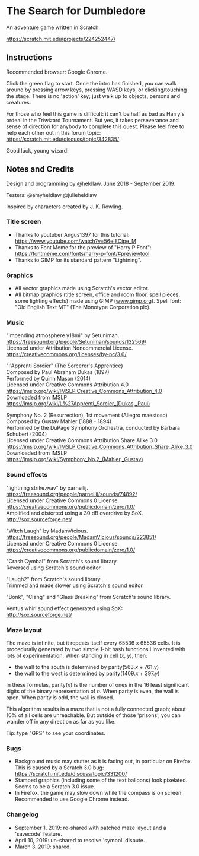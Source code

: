 # The Search for Dumbledore

An adventure game written in Scratch.

https://scratch.mit.edu/projects/224252447/

## Instructions

Recommended browser: Google Chrome.

Click the green flag to start. Once the intro has finished, you can walk around by pressing arrow keys, pressing WASD keys, or clicking/touching the stage. There is no 'action' key; just walk up to objects, persons and creatures.

For those who feel this game is difficult: it can't be half as bad as Harry's ordeal in the Triwizard Tournament. But yes, it takes perseverance and sense of direction for anybody to complete this quest. Please feel free to help each other out in this forum topic:
https://scratch.mit.edu/discuss/topic/342835/

Good luck, young wizard!

## Notes and Credits

Design and programming by @heldlaw, June 2018 - September 2019.

Testers: @amyheldlaw @julieheldlaw

Inspired by characters created by J. K. Rowling.

### Title screen

- Thanks to youtuber Angus1397 for this tutorial:
  https://www.youtube.com/watch?v=56eIECipe_M
- Thanks to Font Meme for the preview of "Harry P Font":
  https://fontmeme.com/fonts/harry-p-font/#previewtool
- Thanks to GIMP for its standard pattern "Lightning".

### Graphics

- All vector graphics made using Scratch's vector editor.
- All bitmap graphics (title screen, office and room floor, spell pieces, some lighting effects) made using GIMP (www.gimp.org).
  Spell font: "Old English Text MT" (The Monotype Corporation plc).

### Music

"impending atmosphere y18mi" by Setuniman.   
https://freesound.org/people/Setuniman/sounds/132569/   
Licensed under Attribution Noncommercial License.   
https://creativecommons.org/licenses/by-nc/3.0/

"l'Apprenti Sorcier" (The Sorcerer's Apprentice)   
Composed by Paul Abraham Dukas (1897)   
Performed by Quinn Mason (2014)   
Licensed under Creative Commons Attribution 4.0   
https://imslp.org/wiki/IMSLP:Creative_Commons_Attribution_4.0   
Downloaded from IMSLP   
https://imslp.org/wiki/L%27Apprenti_Sorcier_(Dukas,_Paul)

Symphony No. 2 (Resurrection), 1st movement (Allegro maestoso)   
Composed by Gustav Mahler (1888 - 1894)   
Performed by the DuPage Symphony Orchestra, conducted by Barbara Schubert (2004)   
Licensed under Creative Commons Attribution Share Alike 3.0   
https://imslp.org/wiki/IMSLP:Creative_Commons_Attribution_Share_Alike_3.0   
Downloaded from IMSLP   
https://imslp.org/wiki/Symphony_No.2_(Mahler,_Gustav)

### Sound effects

"lightning strike.wav" by parnellij.   
https://freesound.org/people/parnellij/sounds/74892/   
Licensed under Creative Commons 0 License.   
https://creativecommons.org/publicdomain/zero/1.0/   
Amplified and distorted using a 30 dB overdrive by SoX.   
http://sox.sourceforge.net/

"Witch Laugh" by MadamVicious.   
https://freesound.org/people/MadamVicious/sounds/223851/   
Licensed under Creative Commons 0 License.   
https://creativecommons.org/publicdomain/zero/1.0/

"Crash Cymbal" from Scratch's sound library.   
Reversed using Scratch's sound editor.

"Laugh2" from Scratch's sound library.   
Trimmed and made slower using Scratch's sound editor.

"Bonk", "Clang" and "Glass Breaking" from Scratch's sound library.

Ventus whirl sound effect generated using SoX:   
http://sox.sourceforge.net/

### Maze layout

The maze is infinite, but it repeats itself every 65536 x 65536 cells. It is procedurally generated by two simple 1-bit hash functions I invented with lots of experimentation. When standing in cell (_x_, _y_), then:

- the wall to the south is determined by parity(563._x_ + 761._y_)
- the wall to the west is determined by parity(1409._x_ + 397._y_)

In these formulas, parity(_n_) is the number of ones in the 16 least significant digits of the binary representation of _n_. When parity is even, the wall is open. When parity is odd, the wall is closed.

This algorithm results in a maze that is not a fully connected graph; about 10% of all cells are unreachable. But outside of those 'prisons', you can wander off in any direction as far as you like.

Tip: type "GPS" to see your coordinates.

### Bugs

- Background music may stutter as it is fading out, in particular on Firefox. This is caused by a Scratch 3.0 bug:
  https://scratch.mit.edu/discuss/topic/331200/
- Stamped graphics (including some of the text balloons) look pixelated. Seems to be a Scratch 3.0 issue.
- In Firefox, the game may slow down while the compass is on screen. Recommended to use Google Chrome instead.

### Changelog

- September 1, 2019: re-shared with patched maze layout and a 'savecode' feature.
- April 10, 2019: un-shared to resolve 'symbol' dispute.
- March 3, 2019: shared.
